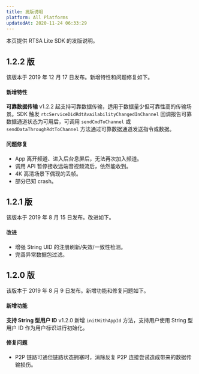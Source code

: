 ```yaml
---
title: 发版说明
platform: All Platforms
updatedAt: 2020-11-24 06:33:29
---
```


本页提供 RTSA Lite SDK 的发版说明。

## 1.2.2 版

该版本于 2019 年 12 月 17 日发布。新增特性和问题修复如下。

#### 新增特性

**可靠数据传输**
v1.2.2 起支持可靠数据传输，适用于数据量少但可靠性高的传输场景。SDK 触发 `rtcServiceDidRdtAvailabilityChangedInChannel` 回调报告可靠数据通道状态为可用后，可调用 `sendCmdToChannel` 或 `sendDataThroughRdtToChannel` 方法通过可靠数据通道发送指令或数据。

#### 问题修复

- App 离开频道、进入后台息屏后，无法再次加入频道。
- 调用 API 暂停接收远端音视频流后，依然能收到。
- 4K 高清场景下偶现的丢帧。
- 部分已知 crash。

## 1.2.1 版

该版本于 2019 年 8 月 15 日发布。改进如下。

#### 改进

- 增强 String UID 的注册刷新/失效/一致性检测。
- 完善异常数据包过滤。

## 1.2.0 版

该版本于 2019 年 8 月 9 日发布。新增功能和修复问题如下。

#### 新增功能

**支持 String 型用户 ID**
v1.2.0 新增 `initWithAppId` 方法，支持用户使用 String 型用户 ID 作为用户标识进行初始化。

#### 修复问题

- P2P 链路可通但链路状态拥塞时，消除反复 P2P 连接尝试造成带来的数据传输损伤。

